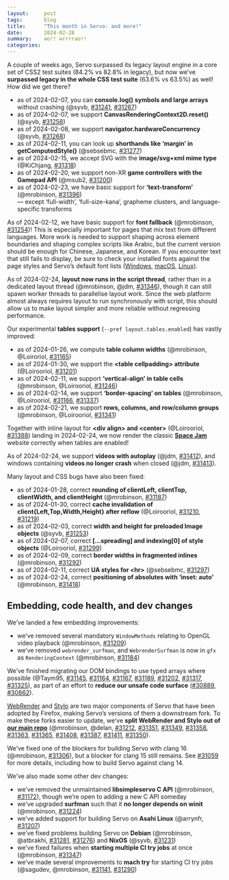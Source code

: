 ```yaml
---
layout:     post
tags:       blog
title:      "This month in Servo: and more!"
date:       2024-02-28
summary:    ao!! wrrrrao!!
categories:
---
```


A couple of weeks ago, Servo surpassed its legacy layout engine in a core set of CSS2 test suites (84.2% vs 82.8% in legacy), but now we’ve **surpassed legacy in the whole CSS test suite** (63.6% vs 63.5%) as well!
How did we get there?

- as of 2024-02-07, you can **console.log() symbols and large arrays** without crashing (@syvb, [#31241](https://github.com/servo/servo/pull/31241), [#31267](https://github.com/servo/servo/pull/31267))
- as of 2024-02-07, we support **CanvasRenderingContext2D.reset()** (@syvb, [#31258](https://github.com/servo/servo/pull/31258))
- as of 2024-02-08, we support **navigator.hardwareConcurrency** (@syvb, [#31268](https://github.com/servo/servo/pull/31268))
- as of 2024-02-11, you can look up **shorthands like ‘margin’ in getComputedStyle()** (@sebsebmc, [#31277](https://github.com/servo/servo/pull/31277))
- as of 2024-02-15, we accept SVG with the **image/svg+xml mime type** (@KiChjang, [#31318](https://github.com/servo/servo/pull/31318))
- as of 2024-02-20, we support non-XR **game controllers with the Gamepad API** (@msub2, [#31200](https://github.com/servo/servo/pull/31200))
- as of 2024-02-23, we have basic support for **‘text-transform’** (@mrobinson, [#31396](https://github.com/servo/servo/pull/31396))
  <br>— except ‘full-width’, ‘full-size-kana’, grapheme clusters, and language-specific transforms

As of 2024-02-12, we have basic support for **font fallback** (@mrobinson, [#31254](https://github.com/servo/servo/pull/31254))!
This is especially important for pages that mix text from different languages.
More work is needed to support shaping across element boundaries and shaping complex scripts like Arabic, but the current version should be enough for Chinese, Japanese, and Korean.
If you encounter text that still fails to display, be sure to check your installed fonts against the page styles and Servo’s default font lists ([Windows](https://github.com/servo/servo/blob/304ab9b09c0beace5ac08c073c957060621d4056/components/gfx/platform/windows/font_list.rs), [macOS](https://github.com/servo/servo/blob/304ab9b09c0beace5ac08c073c957060621d4056/components/gfx/platform/macos/font_list.rs), [Linux](https://github.com/servo/servo/blob/304ab9b09c0beace5ac08c073c957060621d4056/components/gfx/platform/freetype/font_list.rs)).

As of 2024-02-24, **layout now runs in the script thread**, rather than in a dedicated layout thread (@mrobinson, @jdm, [#31346](https://github.com/servo/servo/pull/31346)), though it can still spawn worker threads to parallelise layout work.
Since the web platform almost always requires layout to run synchronously with script, this should allow us to make layout simpler and more reliable without regressing performance.

Our experimental **tables support** (`--pref layout.tables.enabled`) has vastly improved:

- as of 2024-01-26, we compute **table column widths** (@mrobinson, @Loiroriol, [#31165](https://github.com/servo/servo/pull/31165))
- as of 2024-01-30, we support the **&lt;table cellpadding> attribute** (@Loirooriol, [#31201](https://github.com/servo/servo/pull/31201))
- as of 2024-02-11, we support **‘vertical-align’ in table cells** (@mrobinson, @Loirooriol, [#31246](https://github.com/servo/servo/pull/31246))
- as of <!-- 2024-01-27 --> 2024-02-14, we support **‘border-spacing’ on tables** (@mrobinson, @Loirooriol, [#31166](https://github.com/servo/servo/pull/31166), [#31337](https://github.com/servo/servo/pull/31337))
- as of 2024-02-21, we support **rows, columns, and row/column groups** (@mrobinson, @Loirooriol, [#31341](https://github.com/servo/servo/pull/31341))

Together with inline layout for **&lt;div align> and &lt;center>** (@Loirooriol, [#31388](https://github.com/servo/servo/pull/31388)) landing in 2024-02-24, we now render the classic **[Space Jam](https://www.spacejam.com/1996/)** website correctly when tables are enabled!

As of 2024-02-24, we support **videos with autoplay** (@jdm, [#31412](https://github.com/servo/servo/pull/31412)), and windows containing **videos no longer crash** when closed (@jdm, [#31413](https://github.com/servo/servo/pull/31413)).

Many layout and CSS bugs have also been fixed:

- as of 2024-01-28, correct **rounding of clientLeft, clientTop, clientWidth, and clientHeight** (@mrobinson, [#31187](https://github.com/servo/servo/pull/31187))
- as of 2024-01-30, correct **cache invalidation of client{Left,Top,Width,Height} after reflow** (@Loirooriol, [#31210](https://github.com/servo/servo/pull/31210), [#31219](https://github.com/servo/servo/pull/31219))
- as of 2024-02-03, correct **width and height for preloaded Image objects** (@syvb, [#31253](https://github.com/servo/servo/pull/31253))
- as of 2024-02-07, correct **\[\.\.\.spreading] and indexing\[0] of style objects** (@Loirooriol, [#31299](https://github.com/servo/servo/pull/31299))
- as of 2024-02-09, correct **border widths in fragmented inlines** (@mrobinson, [#31292](https://github.com/servo/servo/pull/31292))
- as of 2024-02-11, correct **UA styles for &lt;hr>** (@sebsebmc, [#31297](https://github.com/servo/servo/pull/31297))
- as of 2024-02-24, correct **positioning of absolutes with ‘inset: auto’** (@mrobinson, [#31418](https://github.com/servo/servo/pull/31418))

## Embedding, code health, and dev changes

We’ve landed a few embedding improvements:

- we’ve removed several mandatory `WindowMethods` relating to OpenGL video playback (@mrobinson, [#31209](https://github.com/servo/servo/pull/31209))
- we’ve removed `webrender_surfman`, and `WebrenderSurfman` is now in `gfx` as `RenderingContext` (@mrobinson, [#31184](https://github.com/servo/servo/pull/31184))

We’ve finished migrating our DOM bindings to use typed arrays where possible (@Taym95, [#31145](https://github.com/servo/servo/pull/31145), [#31164](https://github.com/servo/servo/pull/31164), [#31167](https://github.com/servo/servo/pull/31167), [#31189](https://github.com/servo/servo/pull/31189), [#31202](https://github.com/servo/servo/pull/31202), [#31317](https://github.com/servo/servo/pull/31317), [#31325](https://github.com/servo/servo/pull/31325)), as part of an effort to **reduce our unsafe code surface** ([#30889](https://github.com/servo/servo/issues/30889), [#30862](https://github.com/servo/servo/issues/30862)).

[WebRender](https://github.com/servo/webrender) and [Stylo](https://github.com/servo/stylo) are two major components of Servo that have been adopted by Firefox, making Servo’s versions of them a downstream fork.
To make these forks easier to update, we’ve **split WebRender and Stylo out of [our main repo](https://github.com/servo/servo)** (@mrobinson, @delan, [#31212](https://github.com/servo/servo/pull/31212), [#31351](https://github.com/servo/servo/pull/31351), [#31349](https://github.com/servo/servo/pull/31349), [#31358](https://github.com/servo/servo/pull/31358), [#31363](https://github.com/servo/servo/pull/31363), [#31365](https://github.com/servo/servo/pull/31365), [#31408](https://github.com/servo/servo/pull/31408), [#31387](https://github.com/servo/servo/pull/31387), [#31411](https://github.com/servo/servo/pull/31411), [#31350](https://github.com/servo/servo/pull/31350)).

We’ve fixed one of the blockers for building Servo with clang 16 (@mrobinson, [#31306](https://github.com/servo/servo/pull/31306)), but a blocker for clang 15 still remains.
See [#31059](https://github.com/servo/servo/issues/31059) for more details, including how to build Servo against clang 14.

We’ve also made some other dev changes:

- we’ve removed the unmaintained **libsimpleservo C API** (@mrobinson, [#31172](https://github.com/servo/servo/pull/31172)), though we’re open to adding a new C API someday
- we’ve upgraded **surfman** such that it **no longer depends on winit** (@mrobinson, [#31224](https://github.com/servo/servo/pull/31224))
- we’ve added support for building Servo on **Asahi Linux** (@arrynfr, [#31207](https://github.com/servo/servo/pull/31207))
- we’ve fixed problems building Servo on **Debian** (@mrobinson, @atbrakhi, [#31281](https://github.com/servo/servo/pull/31281), [#31276](https://github.com/servo/servo/pull/31276)) and **NixOS** (@syvb, [#31231](https://github.com/servo/servo/pull/31231))
- we’ve fixed failures when **starting multiple CI try jobs** at once (@mrobinson, [#31347](https://github.com/servo/servo/pull/31347))
- we’ve made several improvements to **mach try** for starting CI try jobs (@sagudev, @mrobinson, [#31141](https://github.com/servo/servo/pull/31141), [#31290](https://github.com/servo/servo/pull/31290))

<!--
- fosdem backannounce
    - plus https://blogs.igalia.com/mrego/servo-at-fosdem-2024/
- ossna announce
- wpt
    - DONE as of 2024-02-26, surpassed legacy in /css/ (63.6% vs 63.5%)
    - DONE as of 2024-02-09, surpassed legacy in key CSS2 tests (84.2% vs 82.8%)
- layout
    - DONE chinese font fallback
    - DONE run layout in script thread
    - DONE tables
    - DONE space jam
- externals
- mach try
- commits marked !!! in nightlies 2024-01-25 through 2024-02-26
    >>> 2024-01-25T06:07:31Z
    >>> 2024-01-26T06:17:05Z
    >>> 2024-01-27T06:16:06Z
        !!! a5c512808a0fd58a46220c2651003143add87543	https://github.com/servo/servo/pull/31141	Matrix in CI and `mach try` with presets (#31141)
    >>> 2024-01-28T06:10:48Z
    >>> 2024-01-29T06:19:13Z
    >>> 2024-01-30T11:05:07Z
        !!! 7d1b19c865855101561dd2030631feed2409a96d	https://github.com/servo/servo/pull/31201	Add support for cellpadding attribute (#31201)
    >>> 2024-01-31T06:11:28Z
        !!! a07ad85eaa8d918c12244da61e07ff6822326abe	https://github.com/servo/servo/pull/31224	dependencies: Upgrade surfman to 0.9 (#31224)
        !!! 7f0d0830e779f37da8aa7f7025edcebe57b2db26	https://github.com/servo/servo/pull/31212	deps: Stop vendoring WebRender (#31212)
    >>> 2024-02-01T06:11:43Z
    >>> 2024-02-02T06:15:54Z
    >>> 2024-02-03T06:19:50Z
    >>> 2024-02-04T06:07:47Z
    >>> 2024-02-05T06:07:59Z
    >>> 2024-02-07T06:16:45Z
    >>> 2024-02-08T06:10:45Z
    >>> 2024-02-09T06:18:23Z
        !!! f6b81a97f39a157347adc13d312e2ee5fad881d3	https://github.com/servo/servo/pull/31292	layout: Use `BoxFragment` border widths for display list generation (#31292)
    >>> 2024-02-10T06:08:27Z
    >>> 2024-02-11T06:21:18Z
        !!! 19667e117ad1e47d76a93ff7b028f712a672c234	https://github.com/servo/servo/pull/31277	layout: Respond to shorthand property requests with real values (#31277)
        !!! 35fb95ca8586f404795c3f5fae4d975d8d5a7ef4	https://github.com/servo/servo/pull/31246	layout: Start work on table row height and vertical-align (#31246)
        !!! ee32212437795d938808430fb1a990727dbfbd81	https://github.com/servo/servo/pull/31306	Update mozangle and mozjs in order to use bindgen 0.69.4 (#31306)
    >>> 2024-02-12T06:09:41Z
        !!! cdc3c369f0bbc338c20df5b50ecaa9b6781aea65	https://github.com/servo/servo/pull/31254	layout: Implement support for font fallback (#31254)
    >>> 2024-02-13T06:16:55Z
    >>> 2024-02-14T06:16:51Z
    >>> 2024-02-15T06:18:22Z
        !!! 123854faeedfb61415f0beac93531500137a7d01	https://github.com/servo/servo/pull/31318	Support the parsing of image/svg+xml elements (#31318)
    >>> 2024-02-16T06:08:03Z
    >>> 2024-02-17T06:16:24Z
    >>> 2024-02-20T06:09:45Z
        !!! c999d4546c7dbfee670da38553dd95929c05b82b	https://github.com/servo/servo/pull/31200	Implement non-XR Gamepad discovery and input (#31200)
    >>> 2024-02-21T06:10:25Z
        !!! 02ae1f448ef3cae3cd0a58dbd145a741b8561f5b	https://github.com/servo/servo/pull/31341	layout: Add support for table rows, columns, rowgroups and colgroups (#31341)
    >>> 2024-02-22T06:15:41Z
    >>> 2024-02-23T06:20:06Z
        !!! d8b326528b3d0646ef08714b87958f701cf89c88	https://github.com/servo/servo/pull/31396	layout: Add initial support for `text-transform` (#31396)
    >>> 2024-02-24T06:18:05Z
        !!! 38d2ad95928c4b5c1feac2e615724445d2ec9474	https://github.com/servo/servo/pull/31388	Support <div align="..."> and <center> on inline layout (#31388)
        !!! 9c0561536d37f64c028d67648091a314b5b88f6f	https://github.com/servo/servo/pull/31346	script: Do not run layout in a thread (#31346)
    >>> 2024-02-25T07:06:59Z
    >>> 2024-02-26T06:08:38Z
- commits marked +++ in nightlies 2024-01-25 through 2024-02-26
    >>> 2024-01-25T06:07:31Z
    --- +++ eb95703325aeb48d5f56a8da5b258bad608dd632	https://github.com/servo/servo/pull/30842	constellation: focusing and closing webviews (#30842)
    >>> 2024-01-26T06:17:05Z
        +++ d68c7e7881b5c92d0b03c1b43990da26f3771615	https://github.com/servo/servo/pull/31165	layout: Implement computation of table column widths (#31165)
    --- +++ 094f7845b151a54d318b40711119d1b86be75076	https://github.com/servo/servo/pull/31146	layout: Shape text only once (#31146)
        +++ bb04c97f15728d14a146f29fa1bc4d23ee96ec49	https://github.com/servo/servo/pull/31164	Use Int8array, int16array, uint16array, int32array & uint32array in WebIDL (#31164)
    >>> 2024-01-27T06:16:06Z
        +++ 1876b492518bed60382b6c4f95c1af0a934f6af1	https://github.com/servo/servo/pull/31166	layout: Add support for table `border-spacing` (#31166)
    >>> 2024-01-28T06:10:48Z
        +++ bc211f8ff387ea59bc8af7bb7394c7be7ca69597	https://github.com/servo/servo/pull/31184	gfx: Rename `WebrenderSurfman` to `RenderingContext` and move to `gfx` (#31184)
        +++ bbe505e52b611e682c6f3b34411a07c00a34f2b7	https://github.com/servo/servo/pull/31187	layout: Round `clientTop`, etc queries to pixels properly (#31187)
        +++ bbba83927890b706d48e4cc5fe24671e595e39d7	https://github.com/servo/servo/pull/31172	Remove the libsimpleservo C API (#31172)
    >>> 2024-01-29T06:19:13Z
        +++ 271176094d82654c4f471e5865d9f7be66dc937d	https://github.com/servo/servo/pull/31207	Update build script to support asahi linux (#31207)
    >>> 2024-01-30T11:05:07Z
        +++ 38d9245726c5d6d912fca1bda579f9f5fa96bbfa	https://github.com/servo/servo/pull/31210	Don't use cached client_rect() when a reflow is needed (#31210)
        +++ 742d3ed97f8e439a5807dbbfece6c23935525bce	https://github.com/servo/servo/pull/31167	Make HeapFloat32Array generic (#31167)
    >>> 2024-01-31T06:11:28Z
        +++ a4cc0c563eb4ff391ae4d5a64f147b8062531b07	https://github.com/servo/servo/pull/31219	Allow using cached client_rect() for paint-only reflow (#31219)
        +++ 967925c119f7af5131e4857aadeeaafb66f5fa33	https://github.com/servo/servo/pull/31189	webidlg: Handle `Float64Array` as a `TypedArray` rather than a raw `JSObject` (#31189)
    >>> 2024-02-01T06:11:43Z
    >>> 2024-02-02T06:15:54Z
        +++ f27227b1db5d29918d5cbf2b8a6ba31545431dd0	https://github.com/servo/servo/pull/31231	Make Android build optional on Nix (#31231)
    >>> 2024-02-03T06:19:50Z
        +++ 436e949296890b5388af4d5a48cf139ceaa2cc58	https://github.com/servo/servo/pull/31253	layout: return None bounding box when no nodes found (#31253)
    >>> 2024-02-04T06:07:47Z
        +++ d7d0451424faf1bf9c705068bea1aa8cf582d6ad	https://github.com/servo/servo/pull/31209	libservo: Handle GL video decoding setup internally (#31209)
    >>> 2024-02-05T06:07:59Z
    >>> 2024-02-07T06:16:45Z
    +++ d8958f96933e3691c10ff1347e71735b933f9398	https://github.com/servo/servo/pull/31270	android: disable JIT in SM to workaround #31134 (#31270)
        +++ 036bca69ae90a84a414e9543c51e29c3bbe1dfac	https://github.com/servo/servo/pull/31267	Fix crash on large console log (#31267)
    --- +++ 7f13316f24aa2ca90ac1adb47aaa1da15f60f638	https://github.com/servo/servo/pull/31230	layout: Collect both start and end baselines for fragments (#31230)
        +++ 50c930866be9410e0e9234206683d28463a55ede	https://github.com/servo/servo/pull/31241	Make console methods take `any` instead of `string` (#31241)
    --- +++ 4758ffabcabe901fd17c11d4eeafb7e35eb9cc12	https://github.com/servo/servo/pull/31255	Initial overview of webxr initialization (#31255)
        +++ b2ae3928ab55a6c50d7c4eb0f6ed686c1667ff53	https://github.com/servo/servo/pull/31258	canvas2d: Implement `.reset()` (#31258)
    >>> 2024-02-08T06:10:45Z
        +++ 20404a72c0f068771a04e492d3343d4d6ad2ecf3	https://github.com/servo/servo/pull/31268	script: implement navigator.hardwareConcurrency (#31268)
        +++ 38b11afb22b31002200d02e955e969bcda9c121c	https://github.com/servo/servo/pull/31281	bootstrap: More resiliently install Deiban-like platform dependencies (#31281)
        +++ ba1803d30ad822250ac9827f35331250cec5fbf6	https://github.com/servo/servo/pull/31276	Fix ./mach bootstrap failure in debian (#31276)
    >>> 2024-02-09T06:18:23Z
        +++ 5facf436f6835aa53a500ae99168b8a00ed4802c	https://github.com/servo/servo/pull/31290	mach: Make `./mach try` a little friendlier (#31290)
    >>> 2024-02-10T06:08:27Z
        +++ f2adcc3a12cb2e05fb650955a7756fd2fda48896	https://github.com/servo/servo/pull/31299	Fix CSSStyleDeclaration's item() to provide properties instead of values (#31299)
    >>> 2024-02-11T06:21:18Z
        +++ 0342d6beb006e402f393df46d1ebb82eb0578462	https://github.com/servo/servo/pull/31297	<hr> elements are expected to have a default overflow:hidden (#31297)
    >>> 2024-02-12T06:09:41Z
    >>> 2024-02-13T06:16:55Z
    >>> 2024-02-14T06:16:51Z
        +++ 07c709624684e9d77c34a935c40db695b35f9073	https://github.com/servo/servo/pull/31337	Include border-spacing gutters in compute_inline_content_sizes (#31337)
        +++ 9be989146d5b958cafcc930385e63595a885cb20	https://github.com/servo/servo/pull/31202	WebIDL: Use `ArrayBuffer` instead of raw `JSObject` in bindings (#31202)
    >>> 2024-02-15T06:18:22Z
        +++ 61e778c8e8fb3ef49a69423a4b955724d43bee8f	https://github.com/servo/servo/pull/31351	style: Add a `static_prefs` implementation (#31351)
        +++ 14a2c43c75181f9697ffb920e88e01fe9bc9739d	https://github.com/servo/servo/pull/31349	style: Reduce Servo's diff with upstream `to_shmem` (#31349)
    >>> 2024-02-16T06:08:03Z
    >>> 2024-02-17T06:16:24Z
        +++ 328c376ff15c0776e453989468f19670ffc9032d	https://github.com/servo/servo/pull/31317	WebIDL: Use Uint8ClampedArray instead of raw JSObject in bindings (#31317)
        +++ 7e9be5ae9f9a1bc5856fe51b6193b1e7ef58c985	https://github.com/servo/servo/pull/31347	ci: Merge similar try jobs when possible (#31347)
        +++ 9a6973d629a6560367db8542cc958a41a1c83902	https://github.com/servo/servo/pull/31358	style: Remove dependency on servo_url (#31358)
        +++ c3e3e72cf29ce6daacebf8da4d4f175a54babd0d	https://github.com/servo/servo/pull/31325	WebIDL: Use ArrayBufferViewU8 instead of raw JSObject in bindings (#31325)
        +++ aeb2503fdb277d9462cdd6901837fea11cd08bf9	https://github.com/servo/servo/pull/31363	style: Reduce diff with upstream derive_common and malloc_size_of (#31363)
    >>> 2024-02-20T06:09:45Z
        +++ b9935188927b5ab294ae8bf68a848d254e66aa28	https://github.com/servo/servo/pull/31374	Check for XML and XMLS namespace  during 'locating a namespace' (#31374)
    --- +++ a726bb0fe1880b7309c100dcc4b4a7c4d6e418ad	https://github.com/servo/servo/pull/31377	Update FUNDING.yml (#31377)
    >>> 2024-02-21T06:10:25Z
        +++ 2fa76916d35b178a1427fb0af831c5925e7ecea9	https://github.com/servo/servo/pull/31365	Revert as many changes to selectors from upstream as possible (#31365)
    >>> 2024-02-22T06:15:41Z
    >>> 2024-02-23T06:20:06Z
        +++ f60e5e767b5002e9a440cf5d6e63f462d3e85a8e	https://github.com/servo/servo/pull/31408	Revert remaining Stylo changes (#31408)
        +++ 1c2de6dd1d31304187dd9b2e5767681fe16cd68f	https://github.com/servo/servo/pull/31387	Revert changes to servo_arc, style_derive, and style_traits (#31387)
    >>> 2024-02-24T06:18:05Z
        +++ 0d4e4748c432e1ce1555e2f4ebb759c631038313	https://github.com/servo/servo/pull/31418	layout: Place absolutes in IFCs at their hypothetical static position (#31418)
        +++ 41a41b3d8f176e441f5b7157c9e811fd845eedf5	https://github.com/servo/servo/pull/31412	Treat video elements as replaced content and render the current frame. (#31412)
        +++ b182bdfa52db348fb0e9c1dcec66c0ad6e96b325	https://github.com/servo/servo/pull/31413	Fix crash when closing window containing video element (#31413)
        +++ e078a9981768d7523abba57b6e86f4874dcbf2fd	https://github.com/servo/servo/pull/31411	style: Remove dependency on servo_config (was #31409) (#31411)
    >>> 2024-02-25T07:06:59Z
    >>> 2024-02-26T06:08:38Z
-->

<!--
$ fixcounts() { curl -fsSLO "https://github.com/servo/servo/pull/$1.patch" && printf '%s tests and %s subtests\n' "$(< "$1.patch" rg '^---|^[+][+][+] /dev/null' | rg -B1 /dev/null | rg '[.]ini$' | wc -l)" "$(< "$1.patch" rg '^-' | rg FAIL | wc -l)"; }
$ fixcounts 31277
26 tests and 549 subtests
$ fixcounts 31318
10 tests and 103 subtests
$ fixcounts 31396
87 tests and 121 subtests
$ fixcounts 31200
0 tests and 61 subtests
$ fixcounts 31292
73 tests and 73 subtests
$ fixcounts 31201
7 tests and 24 subtests
$ fixcounts 31341
10 tests and 5888 subtests
$ fixcounts 31246
11 tests and 19 subtests
-->

<!--
https://wpt.servo.org
((data, ...dates) => {
	const stride = data.area_keys.length;
	const rows = dates.map(expectedDate => data.scores.find(([date]) => date == expectedDate));
	rows.forEach((row, i) => {
		if (row.length != 3 + stride + 2 + stride) throw "schema change? bad length";
		if (row[0] != dates[i]) throw "unreachable! incorrect date in [0]";
		if (!/^[0-9a-f]{9}$/.test(row[1])) throw "schema change? expected commit hash in [1]";
		if (!/^0[.]0[.]1-[0-9a-f]{7}$/.test(row[2])) throw "schema change? expected version in [2]";
		if (!/^[0-9a-f]{9}$/.test(row[3+stride])) throw "schema change? expected commit hash in [3+stride]";
		if (!/^0[.]0[.]1-[0-9a-f]{7}$/.test(row[4+stride])) throw "schema change? expected version in [4+stride]";
	});
	const areas = data.area_keys.map((key, i) => ({key, results: rows.map((row, j) => ({
		date: dates[j],
		legacy: row[3+i],
		servo: row[5+stride+i],
	}))}));
	console.log(">>> areas", areas);
	const analysis = areas
		.map(({key, results: [p, q]}) => ({
			key,
			regressionWas: p.legacy - p.servo,
			regressionNow: q.legacy - q.servo,
			legacyWas: p.legacy,
			legacyNow: q.legacy,
			servoWas: p.servo,
			servoNow: q.servo,
		}))
		.map(({key, regressionWas, regressionNow, legacyWas, legacyNow, servoWas, servoNow}) => ({
			key, regressionWas, regressionNow, legacyWas, legacyNow, servoWas, servoNow,
			legacyDelta: delta(legacyWas, legacyNow),
			servoDelta: delta(servoWas, servoNow),
			regressionDelta: delta(regressionWas, regressionNow),
		}));
	console.log(">>> analysis", analysis);
	const deltaAnalysisText = analysis
		.sort((p,q) => q.servoDelta.pp - p.servoDelta.pp)
		.map(({key, servoDelta, servoNow}) => `${key} (${sgn(servoDelta.pp)}${servoDelta.pp.toFixed(1)}pp to ${(servoNow/10).toFixed(1)}%)\n`);
	console.log(`>>> top deltas (servo, pp):\n${deltaAnalysisText.join("")}`);
	const regressionAnalysisText = analysis
		.filter(({regressionWas}) => regressionWas >= 0)
		.sort((p,q) => p.regressionDelta.percent - q.regressionDelta.percent)
		.map(({key, regressionDelta, regressionWas, regressionNow}) => `${key} (${regressionDelta.percent.toFixed(1)}% from ${(regressionWas/10).toFixed(1)}pp to ${(regressionNow/10).toFixed(1)}pp)\n`);
	console.log(`>>> top cuts in legacy regression (%):\n${regressionAnalysisText.join("")}`);
	function sgn(x) { return x < 0 ? '−' : '+'; }
	function delta(p,q) { return {pp: (q-p)/10, percent: 100*(q-p)/p}; }
})(await (await fetch("scores.json")).json(), "2024-01-25", "2024-02-26")
>>> top deltas (servo, pp):
normal-flow (+8.2pp to 86.6%)
cssom (+4.6pp to 66.1%)
abspos (+3.6pp to 98.2%)
csstext (+3.2pp to 47.2%)
css2 (+3.1pp to 84.8%)
floats (+2.6pp to 85.1%)
floats-clear (+2.4pp to 81.2%)
csstable (+2.4pp to 33.0%)
linebox (+2.0pp to 89.0%)
css (+1.3pp to 63.6%)
all (+1.0pp to 56.3%)
csspos (+0.5pp to 48.7%)
margin-padding-clear (+0.3pp to 80.4%)
positioning (+0.3pp to 88.5%)
cssflex (+0.3pp to 53.0%)
box-display (+0.0pp to 74.4%)
debugger eval code:59:13
>>> top cuts in legacy regression (%):
css2 (-300.0% from 0.9pp to -1.8pp)
css (-111.1% from 0.9pp to -0.1pp)
normal-flow (-89.5% from 8.6pp to 0.9pp)
csstable (-30.0% from 6.0pp to 4.2pp)
all (-23.8% from 2.1pp to 1.6pp)
margin-padding-clear (-1.0% from 9.7pp to 9.6pp)
box-display (0.0% from 6.7pp to 6.7pp)
-->

<!--
$ tools/list-commits-by-nightly.sh ~/code/servo 2>&1 | tee /dev/stderr | xclip -sel clip
From https://github.com/servo/servo
 * branch                  HEAD       -> FETCH_HEAD
>>> 2024-01-25T06:07:31Z
    af6652fc098fee10cdf4d2ad67648e7d813f1ec8	https://github.com/servo/servo/pull/31163	tests: Add GStreamer library directory to DYLD_LIBRARY_PATH (#31163)
+++ eb95703325aeb48d5f56a8da5b258bad608dd632	https://github.com/servo/servo/pull/30842	constellation: focusing and closing webviews (#30842)
>>> 2024-01-26T06:17:05Z
+++ d68c7e7881b5c92d0b03c1b43990da26f3771615	https://github.com/servo/servo/pull/31165	layout: Implement computation of table column widths (#31165)
    dc34eec4d404a26919af43a8c84e8bd7934324bf	https://github.com/servo/servo/pull/31177	build(deps): bump pin-project from 1.1.3 to 1.1.4 (#31177)
    3fba332316748f49494ae32cb9f207070096444e	https://github.com/servo/servo/pull/31176	build(deps): bump bytemuck from 1.14.0 to 1.14.1 (#31176)
    cb15b98af9e2b84eb3364b6ca5850c2ec905abd8	https://github.com/servo/servo/pull/31175	build(deps): bump regex-automata from 0.4.4 to 0.4.5 (#31175)
+++ 094f7845b151a54d318b40711119d1b86be75076	https://github.com/servo/servo/pull/31146	layout: Shape text only once (#31146)
+++ bb04c97f15728d14a146f29fa1bc4d23ee96ec49	https://github.com/servo/servo/pull/31164	Use Int8array, int16array, uint16array, int32array & uint32array in WebIDL (#31164)
    50f56affe35a5565f99226daeb29843246c32b69	https://github.com/servo/servo/pull/31169	Lint layout_2020 with clippy (#31169)
    886f6c58d4cd149fe3238d668bd2f9fd5db78071	https://github.com/servo/servo/pull/31168	Replace time with std::time in components/gfx (#31168)
>>> 2024-01-27T06:16:06Z
    b10875956a3efe3c0a44763d80ad69fa0fc166fc	https://github.com/servo/servo/pull/31191	Delete result job in leaf workflows (#31191)
    919bfe0b0801c4ce931a2d301ce9c03303873df4	https://github.com/servo/servo/pull/31180	chore: re-export servo-media types (#31180)
    5574492505e49f26d46408cd12ddb128c87b1064	https://github.com/servo/servo/pull/31185	deps: Remove unused crate dependencies (#31185)
    33127e0e606cfcf58b43769953e3e74f55d37bb9	https://github.com/servo/servo/pull/31196	Lint layout_2020 with clippy (#31196)
    79c98f0850448171489a3876dcf2a675f99b9deb	https://github.com/servo/servo/pull/31192	build(deps): bump libz-sys from 1.1.14 to 1.1.15 (#31192)
    815112f8a07134d38eafab55c7865e917db2708d	https://github.com/servo/servo/pull/31190	build(deps): bump chrono from 0.4.32 to 0.4.33 (#31190)
+++ 1876b492518bed60382b6c4f95c1af0a934f6af1	https://github.com/servo/servo/pull/31166	layout: Add support for table `border-spacing` (#31166)
!!! a5c512808a0fd58a46220c2651003143add87543	https://github.com/servo/servo/pull/31141	Matrix in CI and `mach try` with presets (#31141)
    266a082206fe55f7d49163a015c2a65c4a360a8b	https://github.com/servo/servo/pull/31181	Update Servo::get_events to return drain type (#31181)
    21dbf0ad3aa69ba32772b8099d1749315799ac61	https://github.com/servo/servo/pull/31171	readme: Improve Android docs and update GStreamer runtime deps (#31171)
>>> 2024-01-28T06:10:48Z
+++ bc211f8ff387ea59bc8af7bb7394c7be7ca69597	https://github.com/servo/servo/pull/31184	gfx: Rename `WebrenderSurfman` to `RenderingContext` and move to `gfx` (#31184)
+++ bbe505e52b611e682c6f3b34411a07c00a34f2b7	https://github.com/servo/servo/pull/31187	layout: Round `clientTop`, etc queries to pixels properly (#31187)
+++ bbba83927890b706d48e4cc5fe24671e595e39d7	https://github.com/servo/servo/pull/31172	Remove the libsimpleservo C API (#31172)
>>> 2024-01-29T06:19:13Z
+++ 271176094d82654c4f471e5865d9f7be66dc937d	https://github.com/servo/servo/pull/31207	Update build script to support asahi linux (#31207)
    b277795abe82ee8ca3d14dfd86f6de84c01ac0fb	https://github.com/servo/servo/pull/31206	Update some more dependencies (#31206)
    20136cad7f838e6382b0cdd205ea6dbaa8ab5536	https://github.com/servo/servo/pull/31204	Sync WPT with upstream (28-01-2024) (#31204)
    f04135b117c98f9632e88d20014af0a6ee55bef8	https://github.com/servo/servo/pull/31203	Update non-breaking dependencies (#31203)
>>> 2024-01-30T11:05:07Z
    9b6c473695e14c1a37dd70325657519b901e7efc	https://github.com/servo/servo/pull/31213	Remove deprecated remove function (#31213)
    2fbb120e94013d0387eaa8c3fc6d649aed7f599f	https://github.com/servo/servo/pull/31218	build(deps): bump indexmap from 2.2.0 to 2.2.1 (#31218)
    2cefd6919a985e89ed3999f7224c341247aedc98	https://github.com/servo/servo/pull/31214	build(deps): bump serde_json from 1.0.112 to 1.0.113 (#31214)
+++ 38d9245726c5d6d912fca1bda579f9f5fa96bbfa	https://github.com/servo/servo/pull/31210	Don't use cached client_rect() when a reflow is needed (#31210)
+++ 742d3ed97f8e439a5807dbbfece6c23935525bce	https://github.com/servo/servo/pull/31167	Make HeapFloat32Array generic (#31167)
!!! 7d1b19c865855101561dd2030631feed2409a96d	https://github.com/servo/servo/pull/31201	Add support for cellpadding attribute (#31201)
    091653417a35229439277285e19abfaf6f9d7383	https://github.com/servo/servo/pull/31178	use app unit in replaced elements (#31178)
>>> 2024-01-31T06:11:28Z
    b2f73723f881889650304107676c110efb5ec5cd	https://github.com/servo/servo/pull/31227	build(deps): bump profiling from 1.0.13 to 1.0.14 (#31227)
+++ a4cc0c563eb4ff391ae4d5a64f147b8062531b07	https://github.com/servo/servo/pull/31219	Allow using cached client_rect() for paint-only reflow (#31219)
!!! a07ad85eaa8d918c12244da61e07ff6822326abe	https://github.com/servo/servo/pull/31224	dependencies: Upgrade surfman to 0.9 (#31224)
    e7268931655b39b78c53b2f2f1a6bc8cbface83f	https://github.com/servo/servo/pull/31225	mach: Error out sooner with Python < 3.10 (#31225)
    f7ead9bcb6fca650b797a9ac53a2de13c882d86c	https://github.com/servo/servo/pull/31221	Lint layout_2013 with clippy (#31221)
    16cabcf7368538dafd6c59eb37a2fa651ac8ff1b	https://github.com/servo/servo/pull/31223	Document media configs from prefs (#31223)
+++ 967925c119f7af5131e4857aadeeaafb66f5fa33	https://github.com/servo/servo/pull/31189	webidlg: Handle `Float64Array` as a `TypedArray` rather than a raw `JSObject` (#31189)
!!! 7f0d0830e779f37da8aa7f7025edcebe57b2db26	https://github.com/servo/servo/pull/31212	deps: Stop vendoring WebRender (#31212)
>>> 2024-02-01T06:11:43Z
    e15262c5a03f78f480282900d6828be19774ced3	https://github.com/servo/servo/pull/31238	build(deps): bump webxr from `f1cc785` to `614420b` (#31238)
    8f529654e1f8c5b20d11da17490df68c3c465545	https://github.com/servo/servo/pull/31239	build(deps): bump synstructure from 0.13.0 to 0.13.1 (#31239)
    38ae6c95f55a5290a2d0b0fa43693ef136af3718	https://github.com/servo/servo/pull/31237	build(deps): bump darling from 0.20.4 to 0.20.5 (#31237)
    13d97a79037a9a4a95b8bc6145eb272d939e42dd	https://github.com/servo/servo/pull/31228	build(deps): bump darling from 0.20.3 to 0.20.4 (#31228)
    0a19352b6b988f26d66d4c499c1446dc66598bcb	https://github.com/servo/servo/pull/31229	build(deps): bump itertools from 0.12.0 to 0.12.1 (#31229)
    04a9b8ca395989fb1672d279be47ad6ba0c808f1	https://github.com/servo/servo/pull/31232	Fix bugs in `mach test-tidy` (#31232)
>>> 2024-02-02T06:15:54Z
+++ f27227b1db5d29918d5cbf2b8a6ba31545431dd0	https://github.com/servo/servo/pull/31231	Make Android build optional on Nix (#31231)
    92af41cfeba90c37830801e29367cec354f44861	https://github.com/servo/servo/pull/31245	build(deps): bump indexmap from 2.2.1 to 2.2.2 (#31245)
    4598446f30d5788f65f78c282e132bea904ceb1c	https://github.com/servo/servo/pull/31243	build(deps): bump winnow from 0.5.35 to 0.5.36 (#31243)
    71bbe28d23d4a1a25d36a1f785972d4be2332264	https://github.com/servo/servo/pull/31244	build(deps): bump app_units from 0.7.3 to 0.7.4 (#31244)
>>> 2024-02-03T06:19:50Z
+++ 436e949296890b5388af4d5a48cf139ceaa2cc58	https://github.com/servo/servo/pull/31253	layout: return None bounding box when no nodes found (#31253)
    95931de499d19927e43c277bb36d2d9e506e3dae	https://github.com/servo/servo/pull/31252	build(deps): bump app_units from 0.7.4 to 0.7.5 (#31252)
    0027173c502702dc9cee82e576e8aabd25e18143	https://github.com/servo/servo/pull/31250	build(deps): bump webpki-roots from 0.25.3 to 0.25.4 (#31250)
    a3b62f2859d9aa73c500dd68db56b4b27af8fb8d	https://github.com/servo/servo/pull/31249	build(deps): bump rustix from 0.38.30 to 0.38.31 (#31249)
    2ffe218b013457912049387980d6a28b4dcf1615	https://github.com/servo/servo/pull/31248	build(deps): bump libc from 0.2.152 to 0.2.153 (#31248)
>>> 2024-02-04T06:07:47Z
+++ d7d0451424faf1bf9c705068bea1aa8cf582d6ad	https://github.com/servo/servo/pull/31209	libservo: Handle GL video decoding setup internally (#31209)
    b2fe66f7e4a74eaf9a92c63a062ce67c4d9cc2a5	https://github.com/servo/servo/pull/31251	build(deps): bump tokio from 1.35.1 to 1.36.0 (#31251)
>>> 2024-02-05T06:07:59Z
>>> 2024-02-07T06:16:45Z
+++ d8958f96933e3691c10ff1347e71735b933f9398	https://github.com/servo/servo/pull/31270	android: disable JIT in SM to workaround #31134 (#31270)
    64116eff207f349f53ec56b35cc242d46384afee	https://github.com/servo/servo/pull/31274	build(deps): bump tempfile from 3.9.0 to 3.10.0 (#31274)
    7f269cd8c7fef7c5af262303028b456cf1ced5a0	https://github.com/servo/servo/pull/31275	build(deps): bump half from 2.2.1 to 2.3.1 (#31275)
    15e264034a9f1548d8838950db050c6cfd01b644	https://github.com/servo/servo/pull/31273	build(deps): bump hermit-abi from 0.3.4 to 0.3.5 (#31273)
    5dda97d1875562db0fd05201cbe2d8fe279aef2b	https://github.com/servo/servo/pull/31236	layout: Wait to count justification opportunities until justification (#31236)
+++ 036bca69ae90a84a414e9543c51e29c3bbe1dfac	https://github.com/servo/servo/pull/31267	Fix crash on large console log (#31267)
    3900b079289b84177efafe55fe36317fd42d8adf	https://github.com/servo/servo/pull/31264	build(deps): bump exr from 1.71.0 to 1.72.0 (#31264)
+++ 7f13316f24aa2ca90ac1adb47aaa1da15f60f638	https://github.com/servo/servo/pull/31230	layout: Collect both start and end baselines for fragments (#31230)
    28bde741edd12272dfa32d4b62e4a4489699fce9	https://github.com/servo/servo/pull/31266	build(deps): bump iana-time-zone from 0.1.59 to 0.1.60 (#31266)
    1098b8a9417c077603b1115078602c461cf08708	https://github.com/servo/servo/pull/31263	build(deps): bump winnow from 0.5.36 to 0.5.37 (#31263)
    7af990f6be6e9819493e46c8005caaa0a2694919	https://github.com/servo/servo/pull/31260	build(deps): bump miniz_oxide from 0.7.1 to 0.7.2 (#31260)
+++ 50c930866be9410e0e9234206683d28463a55ede	https://github.com/servo/servo/pull/31241	Make console methods take `any` instead of `string` (#31241)
+++ 4758ffabcabe901fd17c11d4eeafb7e35eb9cc12	https://github.com/servo/servo/pull/31255	Initial overview of webxr initialization (#31255)
+++ b2ae3928ab55a6c50d7c4eb0f6ed686c1667ff53	https://github.com/servo/servo/pull/31258	canvas2d: Implement `.reset()` (#31258)
    29c206a7021d23d90303325505ec4e8888fc5387	https://github.com/servo/servo/pull/31256	Sync WPT with upstream (04-02-2024) (#31256)
    e588e93b3bd3bc6040750256b6902a4175dd74a2	https://github.com/servo/servo/pull/31259	Convert etc/profilicate.py to Python 3 (#31259)
>>> 2024-02-08T06:10:45Z
    13ddac02e00b36557c1d2f2db42e93abe0fc6c22	https://github.com/servo/servo/pull/31279	mach: fix shell.nix to actually include android pkgs (#31279)
+++ 20404a72c0f068771a04e492d3343d4d6ad2ecf3	https://github.com/servo/servo/pull/31268	script: implement navigator.hardwareConcurrency (#31268)
    044b94d5eb1b92c055c3cea8380a5608e34be9e9	https://github.com/servo/servo/pull/31288	build(deps): bump unicode-segmentation from 1.10.1 to 1.11.0 (#31288)
    2269db6d830c1b60455312ffdca54f65bb81eba3	https://github.com/servo/servo/pull/31286	build(deps): bump winnow from 0.5.37 to 0.5.39 (#31286)
    fd90849c31e2b6b8525af1ad644bd850e80c8fab	https://github.com/servo/servo/pull/31282	build(deps): bump git2 from 0.18.1 to 0.18.2 (#31282)
    55a7c5a5775289dcfa822a5faf09c42fbd12b385	https://github.com/servo/servo/pull/31285	build(deps): bump bytemuck from 1.14.1 to 1.14.2 (#31285)
    b524ae26e52480ea8a3cd325aca240b52fb060c9	https://github.com/servo/servo/pull/31284	build(deps): bump js-sys from 0.3.67 to 0.3.68 (#31284)
    6c0fd6f9764c87744c78b7c1861b4cb463927d35	https://github.com/servo/servo/pull/31283	build(deps): bump libgit2-sys from 0.16.1+1.7.1 to 0.16.2+1.7.2 (#31283)
+++ 38b11afb22b31002200d02e955e969bcda9c121c	https://github.com/servo/servo/pull/31281	bootstrap: More resiliently install Deiban-like platform dependencies (#31281)
    b62d169f0f2b31d87dcfe0fd20389e26e89d4269	https://github.com/servo/servo/pull/31280	Remove duplicate pkg in APT_PKGS (#31280)
+++ ba1803d30ad822250ac9827f35331250cec5fbf6	https://github.com/servo/servo/pull/31276	Fix ./mach bootstrap failure in debian (#31276)
>>> 2024-02-09T06:18:23Z
!!! f6b81a97f39a157347adc13d312e2ee5fad881d3	https://github.com/servo/servo/pull/31292	layout: Use `BoxFragment` border widths for display list generation (#31292)
    eb6c22fff1ad8010146cab0bf5925432464315b1	https://github.com/servo/servo/pull/31293	build(deps): bump num-traits from 0.2.17 to 0.2.18 (#31293)
    ba50469661741aa04c65f5cca8badf1a55102c49	https://github.com/servo/servo/pull/31296	build(deps): bump jobserver from 0.1.27 to 0.1.28 (#31296)
    6e8c206aecf2aee1fb2a174391258bd9d9408ba2	https://github.com/servo/servo/pull/31295	build(deps): bump num-integer from 0.1.45 to 0.1.46 (#31295)
    026ef353dcf38d91b90488e08aaa74c863bccf08	https://github.com/servo/servo/pull/31294	build(deps): bump web-sys from 0.3.67 to 0.3.68 (#31294)
+++ 5facf436f6835aa53a500ae99168b8a00ed4802c	https://github.com/servo/servo/pull/31290	mach: Make `./mach try` a little friendlier (#31290)
    3620cfe2dd9e31e04663420fc5bd29421b33ede3	https://github.com/servo/servo/pull/31291	Remove unused `dependencyci.yml` file (#31291)
>>> 2024-02-10T06:08:27Z
    cb5172f40ede6bd6b0f4ded04572597ee9a39463	https://github.com/servo/servo/pull/31305	Don't escape property name in CSSStyleDeclaration's item() (#31305)
    8b91d8b11eb98f18953683cf37aa6d5203e4b7f1	https://github.com/servo/servo/pull/31301	build(deps): bump bytemuck from 1.14.2 to 1.14.3 (#31301)
+++ f2adcc3a12cb2e05fb650955a7756fd2fda48896	https://github.com/servo/servo/pull/31299	Fix CSSStyleDeclaration's item() to provide properties instead of values (#31299)
    9d42602fe72d0d8a94ac09f3a8d0fea485627108	https://github.com/servo/servo/pull/31298	BHM: Support aarch64 for Mac sampler (#31298)
>>> 2024-02-11T06:21:18Z
!!! 19667e117ad1e47d76a93ff7b028f712a672c234	https://github.com/servo/servo/pull/31277	layout: Respond to shorthand property requests with real values (#31277)
+++ 0342d6beb006e402f393df46d1ebb82eb0578462	https://github.com/servo/servo/pull/31297	<hr> elements are expected to have a default overflow:hidden (#31297)
!!! 35fb95ca8586f404795c3f5fae4d975d8d5a7ef4	https://github.com/servo/servo/pull/31246	layout: Start work on table row height and vertical-align (#31246)
    39b3beda5dc4982d4633d353b106bc8e68719f59	https://github.com/servo/servo/pull/31302	build(deps): bump is-terminal from 0.4.10 to 0.4.11 (#31302)
    215b26172bd46ca1a4e6109c6bac8c363e76da45	https://github.com/servo/servo/pull/31303	build(deps): bump cfg-expr from 0.15.6 to 0.15.7 (#31303)
!!! ee32212437795d938808430fb1a990727dbfbd81	https://github.com/servo/servo/pull/31306	Update mozangle and mozjs in order to use bindgen 0.69.4 (#31306)
>>> 2024-02-12T06:09:41Z
    c367309a8fc004e47a6d8c0528b82e9d60a5716a	https://github.com/servo/servo/pull/31311	docs: dom binding link fixes (#31311)
    cdafaa57a019aff4535b0cbe8cbb01c4d05a9faa	https://github.com/servo/servo/pull/31314	Fix list-style serialization (#31314)
!!! cdc3c369f0bbc338c20df5b50ecaa9b6781aea65	https://github.com/servo/servo/pull/31254	layout: Implement support for font fallback (#31254)
    410ead20b074597349ce65e3d7f77682bcf938f9	https://github.com/servo/servo/pull/31310	Explictly specify num_cpus version (#31310)
    03ac032798731b0c149b1a497a390b252bb01658	https://github.com/servo/servo/pull/31309	Sync WPT with upstream (11-02-2024) (#31309)
>>> 2024-02-13T06:16:55Z
    e6baa26ff8bcf44f22fce2f4be70a42e037e9e3b	https://github.com/servo/servo/pull/31324	Update README.md (#31324)
    8ba251c95fca13e3cd3b4f577ad93b71514bea7a	https://github.com/servo/servo/pull/31289	layout: make `padding` and `border` use `Au` in `pbm` (#31289)
    f25fe3539a116c8ba6bdec5d0d27bf7e5102f887	https://github.com/servo/servo/pull/31333	build(deps): bump chrono from 0.4.33 to 0.4.34 (#31333)
    79c3642e7cf65f0d275e80c8996f7d854d45a53c	https://github.com/servo/servo/pull/31330	build(deps): bump is-terminal from 0.4.11 to 0.4.12 (#31330)
    0d114808a035c7324478c72d29bc3b65a1e7034d	https://github.com/servo/servo/pull/31329	build(deps): bump thiserror from 1.0.56 to 1.0.57 (#31329)
    8defd198e4fe23771b6e1894b007b6ad63895d3f	https://github.com/servo/servo/pull/31328	build(deps): bump ahash from 0.8.7 to 0.8.8 (#31328)
    7f516a0b65eee77ab3e51c80f8a518421f155ad8	https://github.com/servo/servo/pull/31326	build(deps): bump indexmap from 2.2.2 to 2.2.3 (#31326)
    ded7adc800fabf03b8faa9501f22c6fb8f77bff2	https://github.com/servo/servo/pull/31323	Add `libegl1-mesa-dev` to runtime deps (#31323)
>>> 2024-02-14T06:16:51Z
    a4db81cbd041a9470f0997b3ac736abe034bccdb	https://github.com/servo/servo/pull/31342	Fix rooting of external array buffer pointer (#31342)
    b2d2e896d65b1386ea0c4203a0c97186a5026a80	https://github.com/servo/servo/pull/31327	build(deps): bump either from 1.9.0 to 1.10.0 (#31327)
    6d738320095a7e87cf27fb978022d7e620b95b12	https://github.com/servo/servo/pull/31322	layout: Do whitespace collapse during breaking and shaping (#31322)
    6fe7cec569fe81950fc1a4c16fb20f4f272da886	https://github.com/servo/servo/pull/31344	build(deps): bump glslopt from 0.1.9 to 0.1.10 (#31344)
    a3ce1f26364db8a37ff3c9685246123910c197d0	https://github.com/servo/servo/pull/31340	ci: Make `dispatch-workflow.yml` GitHub job names a bit friendlier (#31340)
    81a543e41cbee001bb6cc6839c832507a1d0d1a4	https://github.com/servo/servo/pull/31313	Update truetype (#31313)
+++ 07c709624684e9d77c34a935c40db695b35f9073	https://github.com/servo/servo/pull/31337	Include border-spacing gutters in compute_inline_content_sizes (#31337)
    d78ebfb20c57dc401cf0fa1345cfa139c94fa457	https://github.com/servo/servo/pull/31334	build(deps): bump crc32fast from 1.3.2 to 1.4.0 (#31334)
+++ 9be989146d5b958cafcc930385e63595a885cb20	https://github.com/servo/servo/pull/31202	WebIDL: Use `ArrayBuffer` instead of raw `JSObject` in bindings (#31202)
>>> 2024-02-15T06:18:22Z
    c94d5842db11330ff32b0dd2b8ce036c53b410bb	https://github.com/servo/servo/pull/31356	build(deps): bump hermit-abi from 0.3.5 to 0.3.6 (#31356)
+++ 61e778c8e8fb3ef49a69423a4b955724d43bee8f	https://github.com/servo/servo/pull/31351	style: Add a `static_prefs` implementation (#31351)
    31596eb10a0bbcc9842f14fdaaa1f3436f00ca53	https://github.com/servo/servo/pull/31354	build(deps): bump pkg-config from 0.3.29 to 0.3.30 (#31354)
    064380f557f66c709a20e7101f575d17317985b0	https://github.com/servo/servo/pull/31353	build(deps): bump winnow from 0.5.39 to 0.5.40 (#31353)
    e39f0cbc0335e5528086b6c4939776031155a538	https://github.com/servo/servo/pull/31336	Update fontsan to v0.5.0 (#31336)
+++ 14a2c43c75181f9697ffb920e88e01fe9bc9739d	https://github.com/servo/servo/pull/31349	style: Reduce Servo's diff with upstream `to_shmem` (#31349)
!!! 123854faeedfb61415f0beac93531500137a7d01	https://github.com/servo/servo/pull/31318	Support the parsing of image/svg+xml elements (#31318)
    d00312eb082cc7fbdbb1b17f9fbe519f475eec07	https://github.com/servo/servo/pull/31348	Bury failed nightly releases as prereleases (#31348)
>>> 2024-02-16T06:08:03Z
>>> 2024-02-17T06:16:24Z
    d5c9e569bf3fa2908483c437ba636123efa31a82	https://github.com/servo/servo/pull/31369	make size of DefiniteContainingBlock use app units (#31369)
    7f00661d1c1e1b9b923cc4d2222617fc4fb66177	https://github.com/servo/servo/pull/31366	build(deps): bump bumpalo from 3.14.0 to 3.15.0 (#31366)
    53e2ada46cc46f639b1fc9a044b9dd42dfa85e18	https://github.com/servo/servo/pull/31368	build(deps): bump syn from 2.0.48 to 2.0.49 (#31368)
    045874882818ec88118d203061f50c9747833130	https://github.com/servo/servo/pull/31367	build(deps): bump png from 0.17.11 to 0.17.12 (#31367)
+++ 328c376ff15c0776e453989468f19670ffc9032d	https://github.com/servo/servo/pull/31317	WebIDL: Use Uint8ClampedArray instead of raw JSObject in bindings (#31317)
+++ 7e9be5ae9f9a1bc5856fe51b6193b1e7ef58c985	https://github.com/servo/servo/pull/31347	ci: Merge similar try jobs when possible (#31347)
+++ 9a6973d629a6560367db8542cc958a41a1c83902	https://github.com/servo/servo/pull/31358	style: Remove dependency on servo_url (#31358)
    29e1dfe1e4191a26708b2edee60823af2a6960bf	https://github.com/servo/servo/pull/31359	build(deps): bump darling from 0.20.5 to 0.20.6 (#31359)
    43e4a47feec140b067f4b30f81749c54dfea849d	https://github.com/servo/servo/pull/31360	build(deps): bump num_threads from 0.1.6 to 0.1.7 (#31360)
+++ c3e3e72cf29ce6daacebf8da4d4f175a54babd0d	https://github.com/servo/servo/pull/31325	WebIDL: Use ArrayBufferViewU8 instead of raw JSObject in bindings (#31325)
    faaf9e9323f05a9b2f60ed73ea47e342e8d3c6d6	https://github.com/servo/servo/pull/26194	Fix resize event is not fired for window in headless mode (#26194)
+++ aeb2503fdb277d9462cdd6901837fea11cd08bf9	https://github.com/servo/servo/pull/31363	style: Reduce diff with upstream derive_common and malloc_size_of (#31363)
    1e503c3bc1ad85f05812e1b952880fbb92147c3d	https://github.com/servo/servo/pull/31364	wpt: Update some tests results (#31364)
>>> 2024-02-20T06:09:45Z
+++ b9935188927b5ab294ae8bf68a848d254e66aa28	https://github.com/servo/servo/pull/31374	Check for XML and XMLS namespace  during 'locating a namespace' (#31374)
    5b7ee86fd1ac8fe6169f8a01639b57c25e22b44e	https://github.com/servo/servo/pull/31384	build(deps): bump anyhow from 1.0.79 to 1.0.80 (#31384)
    91d53cd1b4bab6c378978bb9f7948ea563416766	https://github.com/servo/servo/pull/31383	build(deps): bump semver from 1.0.21 to 1.0.22 (#31383)
    fc0281b4d9a2f3efe592d48f7630c432a35256da	https://github.com/servo/servo/pull/31382	build(deps): bump png from 0.17.12 to 0.17.13 (#31382)
    cb1152dd817d2ef0d7d553b0e66e1501cb3448f4	https://github.com/servo/servo/pull/31381	build(deps): bump ryu from 1.0.16 to 1.0.17 (#31381)
    2cfc293c8b7227d5ef8f6a299eb94b3fad5db6fd	https://github.com/servo/servo/pull/31380	build(deps): bump ring from 0.17.7 to 0.17.8 (#31380)
    2946fa83ec90c96564b4cdc0dea513c3b403c523	https://github.com/servo/servo/pull/31379	ci: Switch to actions/checkout@v4 (#31379)
    8faf6839d3c70e6d783805bfeba398850eb19d0a	https://github.com/servo/servo/pull/31376	install libudev-dev required by gamepad API (#31376)
+++ a726bb0fe1880b7309c100dcc4b4a7c4d6e418ad	https://github.com/servo/servo/pull/31377	Update FUNDING.yml (#31377)
    6c67fa8b9e856c25d4167bbf7c85b28c20afc14e	https://github.com/servo/servo/pull/31372	Update web-platform-tests to revision b'504dbb9401e985461bdc3fb534cb26fd5bb9d9ad' (#31372)
!!! c999d4546c7dbfee670da38553dd95929c05b82b	https://github.com/servo/servo/pull/31200	Implement non-XR Gamepad discovery and input (#31200)
    1cc546c4fc509142a0a3e796036bee604be243ab	https://github.com/servo/servo/pull/31357	ci: Switch to version 4 of GitHub artifact actions (#31357)
>>> 2024-02-21T06:10:25Z
    e1d04b638f3d05d3298682fa4b2a26f65b12dc09	https://github.com/servo/servo/pull/31389	build(deps): bump unicode-normalization from 0.1.22 to 0.1.23 (#31389)
    10ab73238db6e9a410fce39f2a601be18920713d	https://github.com/servo/servo/pull/31393	build(deps): bump serde from 1.0.196 to 1.0.197 (#31393)
    5615711cde14a0bb16ffd39cf12688fadee1f12b	https://github.com/servo/servo/pull/31392	build(deps): bump unicode-script from 0.5.5 to 0.5.6 (#31392)
    2e1f1e8ac32782a17cceb3f66148484885cebf18	https://github.com/servo/servo/pull/31391	build(deps): bump truetype from 0.47.3 to 0.47.5 (#31391)
    c4e3e587f5409bf328dbf0cd61a06df397753168	https://github.com/servo/servo/pull/31390	build(deps): bump serde_json from 1.0.113 to 1.0.114 (#31390)
!!! 02ae1f448ef3cae3cd0a58dbd145a741b8561f5b	https://github.com/servo/servo/pull/31341	layout: Add support for table rows, columns, rowgroups and colgroups (#31341)
    74c07db56c281787009c8f1c1bd311f4fd3f6d19	https://github.com/servo/servo/pull/31370	make ContainingBlock use Au for inline_size and block_size (#31370)
+++ 2fa76916d35b178a1427fb0af831c5925e7ecea9	https://github.com/servo/servo/pull/31365	Revert as many changes to selectors from upstream as possible (#31365)
>>> 2024-02-22T06:15:41Z
    d4212dca0bd5a778aca859778fd2c82b533e1844	https://github.com/servo/servo/pull/31405	build(deps): bump syn from 2.0.49 to 2.0.50 (#31405)
    2bcfca58826b2a2a4f67035a9de29d4c6baad13c	https://github.com/servo/servo/pull/31404	build(deps): bump profiling from 1.0.14 to 1.0.15 (#31404)
    b65bfaa8f9ecbea78e3d3d19f4dfcdc95b404180	https://github.com/servo/servo/pull/31403	build(deps): bump truetype from 0.47.5 to 0.47.6 (#31403)
    1dd597cd962164f9d74556d99e91dc945f92be70	https://github.com/servo/servo/pull/31402	build(deps): bump ahash from 0.8.8 to 0.8.9 (#31402)
    71709970d1aac8fa0bcefef58b54b99011945d59	https://github.com/servo/servo/pull/31401	build(deps): bump bumpalo from 3.15.0 to 3.15.2 (#31401)
    4532f211be65d40f51bd1bf6765ab572c525c17c	https://github.com/servo/servo/pull/31345	Do not adjust margins in over-constrained cases (#31345)
>>> 2024-02-23T06:20:06Z
    4849ba901efab9304d71b316ec9e0d7e98e1993b	https://github.com/servo/servo/pull/31410	build(deps): bump target-lexicon from 0.12.13 to 0.12.14 (#31410)
!!! d8b326528b3d0646ef08714b87958f701cf89c88	https://github.com/servo/servo/pull/31396	layout: Add initial support for `text-transform` (#31396)
+++ f60e5e767b5002e9a440cf5d6e63f462d3e85a8e	https://github.com/servo/servo/pull/31408	Revert remaining Stylo changes (#31408)
+++ 1c2de6dd1d31304187dd9b2e5767681fe16cd68f	https://github.com/servo/servo/pull/31387	Revert changes to servo_arc, style_derive, and style_traits (#31387)
>>> 2024-02-24T06:18:05Z
+++ 0d4e4748c432e1ce1555e2f4ebb759c631038313	https://github.com/servo/servo/pull/31418	layout: Place absolutes in IFCs at their hypothetical static position (#31418)
+++ 41a41b3d8f176e441f5b7157c9e811fd845eedf5	https://github.com/servo/servo/pull/31412	Treat video elements as replaced content and render the current frame. (#31412)
!!! 38d2ad95928c4b5c1feac2e615724445d2ec9474	https://github.com/servo/servo/pull/31388	Support <div align="..."> and <center> on inline layout (#31388)
    0a8b69879a849a5ad9af2066076343232b0c18b7	https://github.com/servo/servo/pull/31420	ci: Fix nightly release action (#31420)
+++ b182bdfa52db348fb0e9c1dcec66c0ad6e96b325	https://github.com/servo/servo/pull/31413	Fix crash when closing window containing video element (#31413)
+++ e078a9981768d7523abba57b6e86f4874dcbf2fd	https://github.com/servo/servo/pull/31411	style: Remove dependency on servo_config (was #31409) (#31411)
!!! 9c0561536d37f64c028d67648091a314b5b88f6f	https://github.com/servo/servo/pull/31346	script: Do not run layout in a thread (#31346)
>>> 2024-02-25T07:06:59Z
>>> 2024-02-26T06:08:38Z
    ef8a0b7f7be8dce5a09f771822c112692a0f9921	https://github.com/servo/servo/pull/31424	Update time (#31424)
    d0b663800f3faa7343791349c9b0e38e9aeacb82	https://github.com/servo/servo/pull/31375	WedIDL: bring dom/bindings/typedarray further in line with spec (#31375)
    32f1d07323db257db31fead024271d3a57d72b49	https://github.com/servo/servo/pull/31425	Update web-platform-tests to revision b'a39b23cb150d1ca3eddf7f2097ffe792a5f911e5' (#31425)
-->

<style>
    /* guaranteed minimum width for first paragraph after a float */
    ._floatmin {
        display: block;
        width: 13em;
        overflow: hidden;
    }
    ._none {
        display: none;
    }
    ._fig:not(#specificity) {
        width: 33em;
        max-width: 100%;
        margin: 1em auto;
    }
    ._fig > ._flex {
        display: flex;
    }
    ._fig._min {
        width: min-content;
    }
    ._fig table {
        text-align: initial;
    }
    ._fig figcaption._notes {
        text-align: left;
        width: max-content;
        max-width: 100%;
    }
    ._figl:not(#specificity),
    ._figr:not(#specificity) {
        margin: 0 1em 1em;
    }
    ._figl {
        float: left;
    }
    ._figr {
        float: right;
    }
    ._figl > iframe,
    ._figr > iframe,
    ._figl > a > img,
    ._figr > a > img {
        width: 21em;
        max-width: max-content;
    }
    ._runin {
        margin-bottom: 1em;
    }
    ._runin > p,
    ._runin > h2 {
        display: inline;
    }
    ._correction {
        max-width: 33em;
        margin: 1em auto;
        border-bottom: 1px solid;
        padding-bottom: 1em;
    }
</style>
